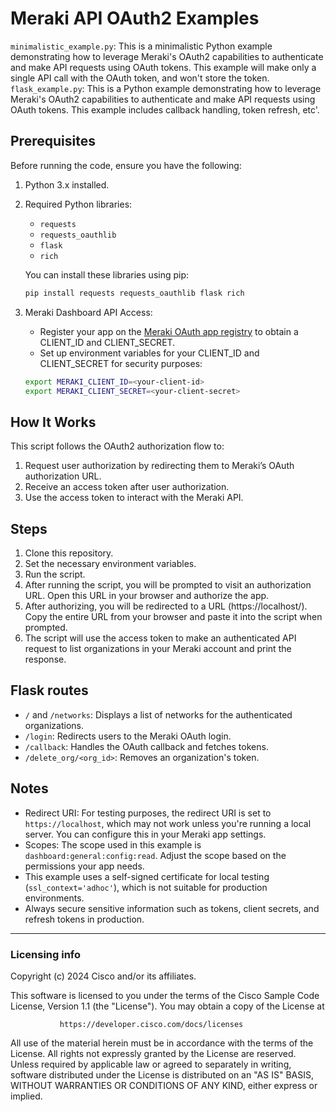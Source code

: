 # Meraki API OAuth2 Examples

`minimalistic_example.py`: This is a minimalistic Python example demonstrating how to leverage Meraki's OAuth2 capabilities to authenticate and make API requests using OAuth tokens. This example will make only a single API call with the OAuth token, and won't store the token.
`flask_example.py`: This is a Python example demonstrating how to leverage Meraki's OAuth2 capabilities to authenticate and make API requests using OAuth tokens. This example includes callback handling, token refresh, etc'.

## Prerequisites

Before running the code, ensure you have the following:

1. Python 3.x installed.
2. Required Python libraries:
   - `requests`
   - `requests_oauthlib`
   - `flask`
   - `rich`
   
   You can install these libraries using pip:
   ```bash
   pip install requests requests_oauthlib flask rich
   ```
3. Meraki Dashboard API Access:
    * Register your app on the [Meraki OAuth app registry](as.meraki.com) to obtain a CLIENT_ID and CLIENT_SECRET.
    * Set up environment variables for your CLIENT_ID and CLIENT_SECRET for security purposes:
    ```bash
    export MERAKI_CLIENT_ID=<your-client-id>
    export MERAKI_CLIENT_SECRET=<your-client-secret>
    ```

## How It Works
This script follows the OAuth2 authorization flow to:
1. Request user authorization by redirecting them to Meraki’s OAuth authorization URL.
2. Receive an access token after user authorization.
3. Use the access token to interact with the Meraki API.

## Steps
1. Clone this repository.
2. Set the necessary environment variables.
3. Run the script.
4. After running the script, you will be prompted to visit an authorization URL. Open this URL in your browser and authorize the app.
5. After authorizing, you will be redirected to a URL (https://localhost/). Copy the entire URL from your browser and paste it into the script when prompted.
6. The script will use the access token to make an authenticated API request to list organizations in your Meraki account and print the response.

## Flask routes
* `/` and `/networks`: Displays a list of networks for the authenticated organizations.
* `/login`: Redirects users to the Meraki OAuth login.
* `/callback`: Handles the OAuth callback and fetches tokens.
* `/delete_org/<org_id>`: Removes an organization's token.


## Notes
* Redirect URI: For testing purposes, the redirect URI is set to `https://localhost`, which may not work unless you're running a local server. You can configure this in your Meraki app settings.
* Scopes: The scope used in this example is `dashboard:general:config:read`. Adjust the scope based on the permissions your app needs.
* This example uses a self-signed certificate for local testing (`ssl_context='adhoc'`), which is not suitable for production environments.
* Always secure sensitive information such as tokens, client secrets, and refresh tokens in production.



----
### Licensing info
Copyright (c) 2024 Cisco and/or its affiliates.

This software is licensed to you under the terms of the Cisco Sample
Code License, Version 1.1 (the "License"). You may obtain a copy of the
License at

               https://developer.cisco.com/docs/licenses

All use of the material herein must be in accordance with the terms of
the License. All rights not expressly granted by the License are
reserved. Unless required by applicable law or agreed to separately in
writing, software distributed under the License is distributed on an "AS
IS" BASIS, WITHOUT WARRANTIES OR CONDITIONS OF ANY KIND, either express
or implied.
